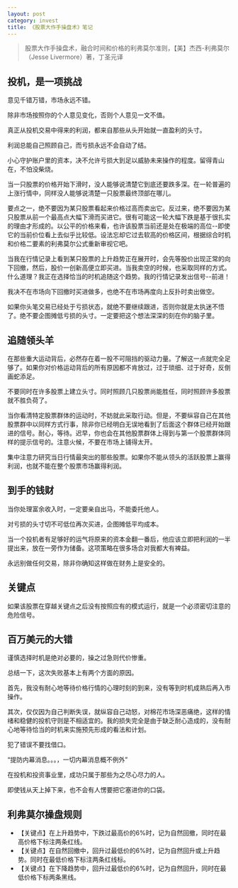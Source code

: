 ```yaml
---
layout: post
category: invest
title: 《股票大作手操盘术》笔记
---
```


> 股票大作手操盘术，融合时间和价格的利弗莫尔准则，【美】杰西-利弗莫尔（Jesse Livermore）著，丁圣元译

## 投机，是一项挑战 ##

意见千错万错，市场永远不错。

除非市场按照你的个人意见变化，否则个人意见一文不值。

真正从投机交易中得来的利润，都来自那些从头开始就一直盈利的头寸。

利润总能自己照顾自己，而亏损永远不会自动了结。

小心守护账户里的资本，决不允许亏损大到足以威胁未来操作的程度。留得青山在，不怕没柴烧。

当一只股票的价格开始下滑时，没人能够说清楚它到底还要跌多深。在一轮普遍的上涨行情中，同样没人能够说清楚一只股票最终顶部在哪儿。

要点之一，绝不要因为某只股票看起来价格过高而卖出它。反过来，绝不要因为某只股票从前一个最高点大幅下滑而买进它。很有可能这一轮大幅下跌是基于很扎实的理由才形成的。以公平的价格来看，也许该股票当前还是处在极端的高位--即使它的当前价位看上去似乎比较低。设法忘却它过去软高的价格区间，根据综合时机和价格二要素的利弗莫尔公式重新审视它吧。

当我在行情记录上看到某只股票的上升趋势正在展开时，会先等股价出现正常的向下回撤，然后，股价一创新高便立即买进。当我卖空的时候，也采取同样的方式。什么道理？我正在选择恰当的时机追随这个趋势。我的行情记录发出信号--前进！

我决不在市场向下回撤时买进做多，也绝不在市场再度向上反扑时卖出做空。

如果你头笔交易已经处于亏损状态，就绝不要继续跟进，否则你就是太执迷不悟了。绝不要企图摊低亏损的头寸。一定要把这个想法深深的刻在你的脑子里。

## 追随领头羊 ##

在那些重大运动背后，必然存在着一股不可阻挡的驱动力量。了解这一点就完全足够了。如果你对价格运动背后的所有原因都不肯放过，过于琐细、过于好奇，反倒画蛇添足。

不要同时在许多股票上建立头寸。同时照顾几只股票尚能胜任，同时照顾许多股票就不胜负荷了。

当你看清特定股票群体的运动时，不妨就此采取行动。但是，不要纵容自己在其他股票群中以同样方式行事，除非你已经明白无误地看到了后面这个群体已经开始跟进的信号。耐心，等待。迟早，你也会在其他股票群体上得到与第一个股票群体同样的提示信号的。注意火候，不要在市场上铺得太开。

集中注意力研究当日行情最突出的那些股票。如果你不能从领头的活跃股票上赢得利润，也就不能在整个股票市场赢得利润。

## 到手的钱财 ##

当你处理富余收入时，一定要亲自出马，不能委托他人。

对亏损的头寸切不可低位再次买进，企图摊低平均成本。

当一个投机者有足够好的运气将原来的资本金翻一番后，他应该立即把利润的一半提出来，放在一旁作为储备。这项策略在很多场合对我都大有裨益。

永远别做任何交易，除非你确知这样做在财务上是安全的。

## 关键点 ##

如果该股票在穿越关键点之后没有按照应有的模式运行，就是一个必须密切注意的危险信号。

## 百万美元的大错 ##

谨慎选择时机是绝对必要的，操之过急则代价惨重。

总结一下，这次失败基本上有两个方面的原因。

首先，我没有耐心地等待价格行情的心理时刻的到来，没有等到时机成熟后再入市操作。

其次，仅仅因为自己判断失误，就纵容自己动怒，对棉花市场深恶痛绝，这样的情绪和稳健的投机守则是不相适宜的。我的损失完全是由于缺乏耐心造成的，没有耐心地等待恰当的时机来实施预先形成的看法和计划。

犯了错误不要找借口。

“提防内幕消息。。。，一切内幕消息概不例外”

在投机和投资事业里，成功只属于那些为之尽心尽力的人。

即使钱从天上掉下来，也不会有人愣要把它塞进你的口袋。

## 利弗莫尔操盘规则 ##

- 【关键点】在上升趋势中，下跌过最高价的6%时，记为自然回撤，同时在最高价格下标注两条红线。
- 【关键点】在自然回撤中，回升过最低价的6%时，记为自然回升或上升趋势。同时在最低价格下标注两条红线标。
- 【关键点】在下降趋势中，回升过最低价的6%时，记为自然回升，同时在最低价格下标两条黑线。